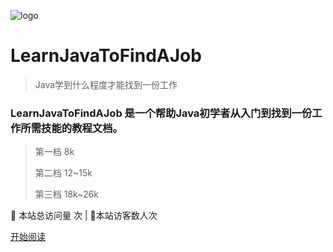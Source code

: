 ![logo](https://blog-1253198264.cos.ap-guangzhou.myqcloud.com/HelloCoder.png)

# LearnJavaToFindAJob

> Java学到什么程度才能找到一份工作

### LearnJavaToFindAJob 是一个帮助Java初学者从入门到找到一份工作所需技能的教程文档。

> 第一档 8k
>
> 第二档 12~15k
>
> 第三档 18k~26k

<span id="busuanzi_container_site_pv">
👀    本站总访问量 <span id="busuanzi_value_site_pv"></span>次
</span>| 🐒本站访客数<span id="busuanzi_value_site_uv"></span>人次

[开始阅读](/README.md)







